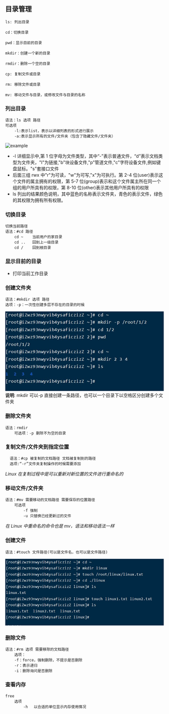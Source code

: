 ## 目录管理

    ls: 列出目录

    cd：切换目录

    pwd：显示目前的目录

    mkdir：创建一个新的目录

    rmdir：删除一个空的目录

    cp: 复制文件或目录

    rm: 移除文件或目录

    mv: 移动文件与目录，或修改文件与目录的名称

### 列出目录

    语法：ls 选项 路径
    可选项
        -l:表示list，表示以详细列表的形式进行展示
        -a:表示显示所有的文件/文件夹（包含了隐藏文件/文件夹）

![example](<image/指令/ls -la.jpg>)

- -l 详细显示中,第 1 位字母为文件类型，其中“-”表示普通文件，“d”表示文档类型为文件夹，"l"为链接,"b"块设备文件,"p"管道文件,"c"字符设备文件,例如键盘鼠标。"s"套接口文件
- 后面三组 rwx 中"r"为可读，"w"为可写,"x"为可执行。第 2-4 位(user)表示这个文件的属主拥有的权限，第 5-7 位(group)表示和这个文件属主所在同一个组的用户所具有的权限，第 8-10 位(other)表示其他用户所具有的权限
- ls 列出的结果颜色说明，其中蓝色的名称表示文件夹，青色的表示文件，绿色的其权限为拥有所有权限。

### 切换目录

    切换当前路径
    语法：#cd 路径
        cd ~    当前用户的家目录
        cd ..   回到上一级目录
        cd /    回到根目录


### 显示目前的目录

- 打印当前工作目录

### 创建文件夹

    语法：#mkdir 选项 路径
    选项：-p：一次性创建多层不存在的目录的时候

![mkdir](image/文件/创建文件夹mkdir.jpg)
  **说明**: mkdir 可以-p 直接创建一条路径，也可以一个目录下以空格区分创建多个文件夹

### 删除文件夹

    语法：rmdir
        可选项：-p 删除不为空的目录

### 复制文件/文件夹到指定位置

      语法：#cp 被复制的文档路径 文档被复制到的路径
      选项:“-r”文件夹复制操作的时候需要添加
  *Linux 在复制过程中是可以重新对新位置的文件进行重命名的*

### 移动文件/文件夹

    语法：#mv 需要移动的文档路径 需要保存的位置路径
        可选项
            -f 强制
            -u 只替换已经更新过的文件

_在 Linux 中重命名的命令也是 mv，语法和移动语法一样_

### 创建文件

    语法：#touch 文件路径(可以是文件名，也可以是文件路径)

![touch](image/文件/创建文件touch.jpg)

### 删除文件

    语法：#rm 选项 需要移除的文档路径
        选项：
        -f：force，强制删除，不提示是否删除
        -r：表示递归
        -i：删除询问是否删除

### 查看内存

    free 
        选项
            -h 　以合适的单位显示内存使用情况

### 